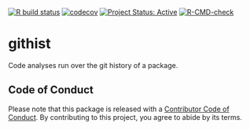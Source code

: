 <!-- badges: start -->

[![R build
status](https://github.com/ropensci-review-tools/githist/workflows/R-CMD-check/badge.svg)](https://github.com/ropensci-review-tools/githist/actions?query=workflow%3AR-CMD-check)
[![codecov](https://codecov.io/gh/ropensci-review-tools/githist/branch/main/graph/badge.svg)](https://app.codecov.io/gh/ropensci-review-tools/githist)
[![Project Status:
Active](https://www.repostatus.org/badges/latest/active.svg)](https://www.repostatus.org/#active)
[![R-CMD-check](https://github.com/ropensci-review-tools/githist/actions/workflows/R-CMD-check.yaml/badge.svg)](https://github.com/ropensci-review-tools/githist/actions/workflows/R-CMD-check.yaml)
<!-- badges: end -->

# githist

Code analyses run over the git history of a package.

## Code of Conduct

Please note that this package is released with a [Contributor Code of
Conduct](https://ropensci.org/code-of-conduct/). By contributing to this
project, you agree to abide by its terms.
